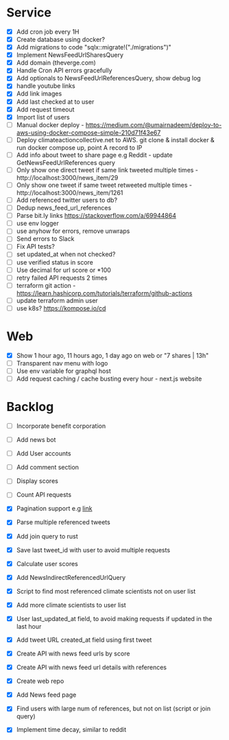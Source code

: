 # Service
- [x] Add cron job every 1H
- [x] Create database using docker?
- [x] Add migrations to code "sqlx::migrate!("./migrations")"
- [x] Implement NewsFeedUrlSharesQuery
- [x] Add domain (theverge.com)
- [x] Handle Cron API errors gracefully
- [x] Add optionals to NewsFeedUrlReferencesQuery, show debug log
- [x] handle youtube links
- [x] Add link images
- [x] Add last checked at to user
- [x] Add request timeout
- [x] Import list of users
- [ ] Manual docker deploy - https://medium.com/@umairnadeem/deploy-to-aws-using-docker-compose-simple-210d71f43e67
- [ ] Deploy climateactioncollective.net to AWS. git clone & install docker & run docker compose up, point A record to IP
- [ ] Add info about tweet to share page e.g Reddit - update GetNewsFeedUrlReferences query
- [ ] Only show one direct tweet if same link tweeted multiple times - http://localhost:3000/news_item/29
- [ ] Only show one tweet if same tweet retweeted multiple times - http://localhost:3000/news_item/1261
- [ ] Add referenced twitter users to db?
- [ ] Dedup news_feed_url_references
- [ ] Parse bit.ly links https://stackoverflow.com/a/69944864
- [ ] use env logger
- [ ] use anyhow for errors, remove unwraps
- [ ] Send errors to Slack 
- [ ] Fix API tests?
- [ ] set updated_at when not checked?
- [ ] use verified status in score
- [ ] Use decimal for url score or *100 
- [ ] retry failed API requests 2 times
- [ ] terraform git action - https://learn.hashicorp.com/tutorials/terraform/github-actions
- [ ] update terraform admin user 
- [ ] use k8s? https://kompose.io/cd 

# Web
- [x] Show 1 hour ago, 11 hours ago, 1 day ago on web or "7 shares | 13h"
- [ ] Transparent nav menu with logo
- [ ] Use env variable for graphql host
- [ ] Add request caching / cache busting every hour - next.js website

# Backlog

- [ ] Incorporate benefit corporation
- [ ] Add news bot 
- [ ] Add User accounts
- [ ] Add comment section
- [ ] Display scores
- [ ] Count API requests


- [x] Pagination support e.g [link](https://github.com/ekuinox/mikage/blob/7c96ae27021a6e9236a8408a05ea15efdf59f291/src/twitter.rs)
- [x] Parse multiple referenced tweets
- [x] Add join query to rust
- [x] Save last tweet_id with user to avoid multiple requests
- [x] Calculate user scores
- [x] Add NewsIndirectReferencedUrlQuery
- [x] Script to find most referenced climate scientists not on user list
- [x] Add more climate scientists to user list
- [x] User last_updated_at field, to avoid making requests if updated in the last hour
- [x] Add tweet URL created_at field using first tweet
- [x] Create API with news feed urls by score
- [x] Create API with news feed url details with references
- [x] Create web repo
- [x] Add News feed page
- [x] Find users with large num of references, but not on list (script or join query)
- [x] Implement time decay, similar to reddit
